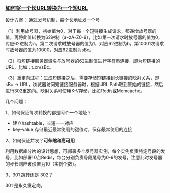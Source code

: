 ### [如何将一个长URL转换为一个短URL](https://blog.csdn.net/xlgen157387/article/details/80026452)

设计方案： 通过发号机制，每个长地址发一个号

（1）利用放号器，初始值为0，对于每一个短链接生成请求，都递增放号器的值，再将此值转换为62进制（a-zA-Z0-9），比如第一次请求时放号器的值为0，对应62进制为a，第二次请求时放号器的值为1，对应62进制为b，第10001次请求时放号器的值为10000，对应62进制为sBc。

（2）将短链接服务器域名与放号器的62进制值进行字符串连接，即为短链接的URL，比如：t.cn/sBc。

（3）重定向过程：生成短链接之后，需要存储短链接到长链接的映射关系，即sBc -> URL，浏览器访问短链接服务器时，根据URL Path取到原始的链接，然后进行302重定向。映射关系可使用K-V存储，比如Redis或Memcache。

几个问题：

1、如何保证每次转换的都是同个一个地址？

- 建立hashtable，长短一一对应
- key-value 存储最近最常使用的键值对，保存最常使用的连接 

2、如何保证并发？**可伸缩和高可用**

利用数据库分片的设计思想，可部署多个发号器实例，每个实例负责特定号段的发号，比如部署10台Redis，每台分别负责号段尾号为0-9的发号，注意此时发号器的步长则应该设置为10（实例个数）。

3、301 跳转还是 302？

301 是永久重定向，